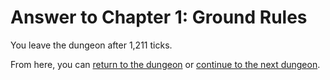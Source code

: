 # Answer to Chapter 1: Ground Rules

You leave the dungeon after 1,211 ticks.

From here, you can [return to the dungeon](chapters/01/ground-rules.md) or [continue to the next dungeon](chapters/02/as-above-so-below.md).
